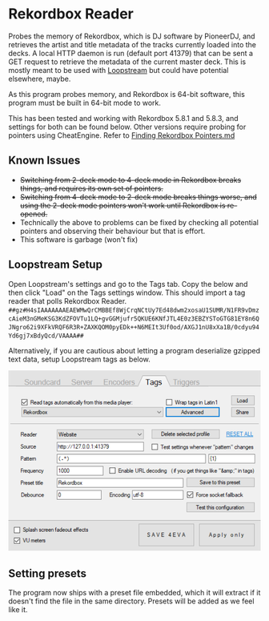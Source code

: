 # Rekordbox Reader
Probes the memory of Rekordbox, which is DJ software by PioneerDJ, and retrieves the artist and title metadata of the tracks currently loaded into the decks. A local HTTP daemon is run (default port 41379) that can be sent a GET request to retrieve the metadata of the current master deck. This is mostly meant to be used with [Loopstream](https://github.com/9001/Loopstream) but could have potential elsewhere, maybe.

As this program probes memory, and Rekordbox is 64-bit software, this program must be built in 64-bit mode to work.

This has been tested and working with Rekordbox 5.8.1 and 5.8.3, and settings for both can be found below. Other versions require probing for pointers using CheatEngine. Refer to [Finding Rekordbox Pointers.md](Finding%20Rekordbox%20Pointers.md)

## Known Issues
* ~~Switching from 2-deck mode to 4-deck mode in Rekordbox breaks things, and requires its own set of pointers.~~
* ~~Switching from 4-deck mode to 2-deck mode breaks things worse, and using the 2-deck mode pointers won't work until Rekordbox is re-opened.~~
* Technically the above to problems can be fixed by checking all potential pointers and observing their behaviour but that is effort. 
* This software is garbage (won't fix)

## Loopstream Setup
Open Loopstream's settings and go to the Tags tab. Copy the below and then click "Load" on the Tags settings window. This should import a tag reader that polls Rekordbox Reader.
``##gz#H4sIAAAAAAAEAEWMwQrCMBBEf8WjCrqNCtUy7Ed48dwm2xosaU1SUMR/N1FR9vDmzcAieM3nGMeKSG3KdZFOVTu1LQ+gvGGMjufr5QKUE6KNfJTL4E0z3EBZYSToGTG81EY8n6QJNgro62i9XFkVRQF6R3R+ZAXKQOM0pyEDk++N6MEIt3Uf0od/AXGJ1nU8xXa1B/0cdyu94Yd6gj7xBdyQcd/VAAAA##``

Alternatively, if you are cautious about letting a program deserialize gzipped text data, setup Loopstream tags as below.

![Loopstream Settings](img/ls_settings.png)

## Setting presets
The program now ships with a preset file embedded, which it will extract if it doesn't find the file in the same directory. Presets will be added as we feel like it.